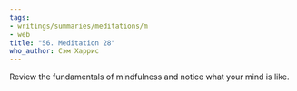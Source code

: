 ```yaml
---
tags:
- writings/summaries/meditations/m
- web
title: "56. Meditation 28"
who_author: Сэм Харрис
---
```


Review the fundamentals of mindfulness and notice what your mind is like.